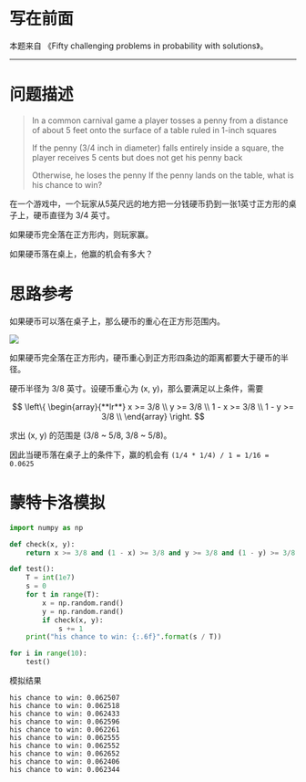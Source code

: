 
# 写在前面

本题来自 《Fifty challenging problems in probability with solutions》。

---

# 问题描述

>In a common carnival game a player tosses a penny from a distance of about 5 feet onto the surface of a table ruled in 1-inch squares
>
>If the penny (3/4 inch in diameter) falls entirely inside a square, the player receives 5 cents but does not get his penny back
>
>Otherwise, he loses the penny
>If the penny lands on the table, what is his chance to win?

在一个游戏中，一个玩家从5英尺远的地方把一分钱硬币扔到一张1英寸正方形的桌子上，硬币直径为 3/4 英寸。

如果硬币完全落在正方形内，则玩家赢。

如果硬币落在桌上，他赢的机会有多大？

# 思路参考

如果硬币可以落在桌子上，那么硬币的重心在正方形范围内。

![](https://i.loli.net/2021/06/02/eslvEXHFIMqbT4B.jpg)

如果硬币完全落在正方形内，硬币重心到正方形四条边的距离都要大于硬币的半径。

硬币半径为 3/8 英寸。设硬币重心为 (x, y)，那么要满足以上条件，需要

$$
\left\{
\begin{array}{**lr**}  
x >= 3/8 \\
y >= 3/8 \\
1 - x >= 3/8 \\
1 - y >= 3/8 \\
\end{array}  
\right.
$$

求出 (x, y) 的范围是 (3/8 ~ 5/8, 3/8 ~ 5/8)。

因此当硬币落在桌子上的条件下，赢的机会有 `(1/4 * 1/4) / 1 = 1/16 = 0.0625` 

# 蒙特卡洛模拟

```python
import numpy as np

def check(x, y):
    return x >= 3/8 and (1 - x) >= 3/8 and y >= 3/8 and (1 - y) >= 3/8

def test():
    T = int(1e7)
    s = 0
    for t in range(T):
        x = np.random.rand()
        y = np.random.rand()
        if check(x, y):
            s += 1
    print("his chance to win: {:.6f}".format(s / T))

for i in range(10):
    test()
```

模拟结果

```plain
his chance to win: 0.062507
his chance to win: 0.062518
his chance to win: 0.062433
his chance to win: 0.062596
his chance to win: 0.062261
his chance to win: 0.062555
his chance to win: 0.062552
his chance to win: 0.062652
his chance to win: 0.062406
his chance to win: 0.062344
```
